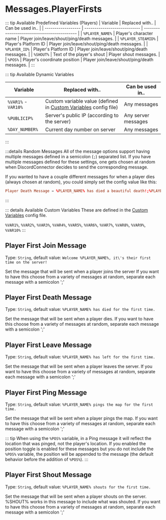 # Messages.PlayerFirsts

::: tip Available Predefined Variables (Players)
| Variable           | Replaced with..              | Can be used in..                             |
| ------------------ | ---------------------------- | -------------------------------------------- |
| `%PLAYER_NAME%`    | Player's character name      | Player join/leave/shout/ping/death messages. |
| `%PLAYER_STEAMID%` | Player's Platform ID         | Player join/leave/shout/ping/death messages. |
| `%PLAYER_ID%`      | Player's Platform ID         | Player join/leave/shout/ping/death messages. |
| `%SHOUT%`          | Text of the player's shout   | Player shout messages.                       |
| `%POS%`            | Player's coordinate position | Player join/leave/shout/ping/death messages. |
:::

::: tip Available Dynamic Variables

| Variable            | Replaced with..                                                                           | Can be used in..    |
| ------------------- | ----------------------------------------------------------------------------------------- | ------------------- |
| `%VAR1%` - `VAR10%` | Custom variable value (defined in [Custom Variables](/config/variables.html) config file) | Any messages        |
| `%PUBLICIP%`        | Server's public IP (according to the server)                                              | Any server messages |
| `%DAY_NUMBER%`      | Current day number on server                                                              | Any messages        |
:::

:::details Random Messages
All of the message options support having multiple messages defined in a semicolon (`;`) separated list. If you have multiple messages defined for these settings, one gets chosen at random when DiscordConnector decides to send the corresponding message.

If you wanted to have a couple different messages for when a player dies (always chosen at random), you could simply set the config value like this:

```toml
Player Death Message = %PLAYER_NAME% has died a beautiful death!;%PLAYER_NAME% went to their end with honor!;%PLAYER_NAME% died.
```

:::

::: details Available Custom Variables
These are defined in the [Custom Variables](/config/variables.html) config file.

`%VAR1%`, `%VAR2%`, `%VAR3%`, `%VAR4%`, `%VAR5%`, `%VAR6%`, `%VAR7%`, `%VAR8%`, `%VAR9%`, `%VAR10%`
:::

## Player First Join Message

Type: `String`, default value: `Welcome %PLAYER_NAME%, it\'s their first time on the server!`

Set the message that will be sent when a player joins the server If you want to have this choose from a variety of messages at random, separate each message with a semicolon ';'

## Player First Death Message

Type: `String`, default value: `%PLAYER_NAME% has died for the first time.`

Set the message that will be sent when a player dies. If you want to have this choose from a variety of messages at random, separate each message with a semicolon ';'

## Player First Leave Message

Type: `String`, default value: `%PLAYER_NAME% has left for the first time.`

Set the message that will be sent when a player leaves the server. If you want to have this choose from a variety of messages at random, separate each message with a semicolon ';'

## Player First Ping Message

Type: `String`, default value: `%PLAYER_NAME% pings the map for the first time.`

Set the message that will be sent when a player pings the map. If you want to have this choose from a variety of messages at random, separate each message with a semicolon ';'

::: tip
When using the `%POS%` variable, in a Ping message it will reflect the location that was pinged, not the player's location. If you enabled the position toggle is enabled for these messages but you do not include the `%POS%` variable, the position will be appended to the message (the default behavior before the addition of `%POS%`).
:::

## Player First Shout Message

Type: `String`, default value: `%PLAYER_NAME% shouts for the first time.`

Set the message that will be sent when a player shouts on the server. %SHOUT% works in this message to include what was shouted. If you want to have this choose from a variety of messages at random, separate each message with a semicolon ';'
